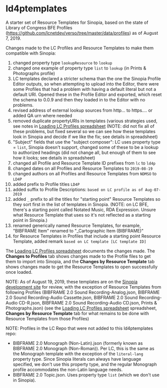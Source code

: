 # ld4ptemplates
A starter set of Resource Templates for Sinopia, based on the state of Library of Congress BFE Profiles (https://github.com/lcnetdev/verso/tree/master/data/profiles) as of August 7, 2019.

Changes made to the LC Profiles and Resource Templates to make them compatible with Sinopia:
1. changed property type `lookupResource` to `lookup`
2. changed one example of property type `list` to `lookup` (in Prints & Photographs profile)
3. LC templates declared a stricter schema than the one the Sinopia Profile Editor outputs, so when attempting to upload into the Editor, there were some Profiles that had a problem with having a default literal but not a default URI. Opened these in the Profile Editor and exported, which reset the schema to 0.0.9 and then they loaded in to the Editor with no problems.
4. revised address of external lookup sources from http... to https.... or added QA urn where needed
5. removed duplicate propertyURIs in templates (various strategies used, see notes in [Loading LC Profiles spreadsheet](https://docs.google.com/spreadsheets/d/1j2OUoXBmmvfC-vCnG02ynoQGFB5Q-pFsnRSszleZ78w/) (NOTE: did not fix all of these problems, but fixed several so we can see how these templates look in Sinopia and decide if we like the fix; see details in spreadsheet)
6. "Subject" fields that use the "subject composer": LC uses property type = `list`, Sinopia doesn't support, changed some of these to be a lookup to authorized headings (did not change all, but enough of them to see how it looks; see details in spreadsheet)
7. changed all Profile and Resource Template ID prefixes from `lc` to `ld4p`
8. changed dates on all Profiles and Resource Templates to `2019-08-19`
9. changed authors on all Profiles and Resource Templates from `NDMSO` to `LD4P`
10. added prefix to Profile titles `LD4P`
11. added suffix to Profile Descriptions: `based on LC profile as of Aug-07-2019`
12. added `_` prefix to all the titles for "starting point" Resource Templates so they sort first in the list of templates in Sinopia. (NOTE: on LC BFE, there's a starting point called Notated Music, RDA Expression. Unsure what Resource Template that uses so it's not reflected as a starting point in Sinopia.)
13. renamed generically named Resource Templates, for example, "BIBFRAME Item" renamed to "\_Cartographic Item (BIBFRAME)"
14. for Resource Templates in Profiles that include a starting point Resource Template, added remark `based on LC template [LC template ID]`

The [Loading LC Profiles spreadsheet](https://docs.google.com/spreadsheets/d/1j2OUoXBmmvfC-vCnG02ynoQGFB5Q-pFsnRSszleZ78w/) documents the changes made. The **Changes to Profiles** tab shows changes made to the Profile files to get them to import into Sinopia, and the **Changes by Resource Template** tab shows changes made to get the Resource Templates to open successfully once loaded.

NOTE:
As of August 19, 2019, these templates are on the [Sinopia development site](http://development.sinopia.io) for review, with the exception of Resource Templates from following Profiles (BIBFRAME 2.0 Sound Recording-Analog.json, BIBFRAME 2.0 Sound Recording-Audio Cassette.json, BIBFRAME 2.0 Sound Recording-Audio CD-R.json, BIBFRAME 2.0 Sound Recording-Audio CD.json, Prints & Photographs.json) (see the [Loading LC Profiles spreadsheet](https://docs.google.com/spreadsheets/d/1j2OUoXBmmvfC-vCnG02ynoQGFB5Q-pFsnRSszleZ78w/) spreadsheet, **Changes by Resource Template** tab for what remains to be done with Resource Templates from those Profiles)

NOTE:
Profiles in the LC Repo that were not added to this ld4ptemplates repo:
   - BIBFRAME 2.0 Monograph (Non-Latin).json (formerly known as BIBFRAME 2.0 Monograph (Non-Roman)). Per LC, this is the same as the Monograph template with the exception of the `literal-lang` property type. Since Sinopia literals can always have language specified, we don't use this property type, and the regular Monograph profile accommodates the non-Latin language needs.
   - BIBFRAME 2.0 Topic.json. Uses property type `list` (which we don't use in Sinopia).
